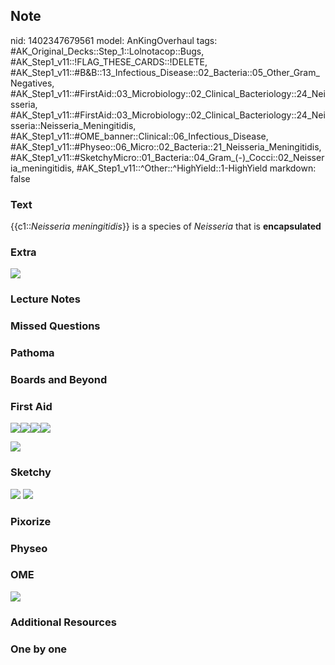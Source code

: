 ## Note
nid: 1402347679561
model: AnKingOverhaul
tags: #AK_Original_Decks::Step_1::Lolnotacop::Bugs, #AK_Step1_v11::!FLAG_THESE_CARDS::!DELETE, #AK_Step1_v11::#B&B::13_Infectious_Disease::02_Bacteria::05_Other_Gram_Negatives, #AK_Step1_v11::#FirstAid::03_Microbiology::02_Clinical_Bacteriology::24_Neisseria, #AK_Step1_v11::#FirstAid::03_Microbiology::02_Clinical_Bacteriology::24_Neisseria::Neisseria_Meningitidis, #AK_Step1_v11::#OME_banner::Clinical::06_Infectious_Disease, #AK_Step1_v11::#Physeo::06_Micro::02_Bacteria::21_Neisseria_Meningitidis, #AK_Step1_v11::#SketchyMicro::01_Bacteria::04_Gram_(-)_Cocci::02_Neisseria_meningitidis, #AK_Step1_v11::^Other::^HighYield::1-HighYield
markdown: false

### Text
{{c1::<i>Neisseria meningitidis</i>}} is a species of
<i>Neisseria</i> that is <b>encapsulated</b>

### Extra
<img src="paste-6360846565829.jpg">

### Lecture Notes


### Missed Questions


### Pathoma


### Boards and Beyond


### First Aid
<img src="paste-45552423141379.jpg"><img src=
"paste-34084860461059%20(1).jpg"><img src=
"paste-58742267707395.jpg"><img src="paste-50968376901635.jpg">
<div>
  <div><img src="paste-58737972740099.jpg"></div>
</div>

### Sketchy
<img src="paste-22887880720387.jpg"> <img src=
"paste-2b7420476b666a6b73b2565d4d17e3518db7346b.png">

### Pixorize


### Physeo


### OME
<div class="ome-widget">
  <a href=
  "https://onlinemeded.org/spa/infectious-disease?ref=anki"><img src="_OME_AnkiFlashcards_Topic_4.png"></a>
</div>

### Additional Resources


### One by one

